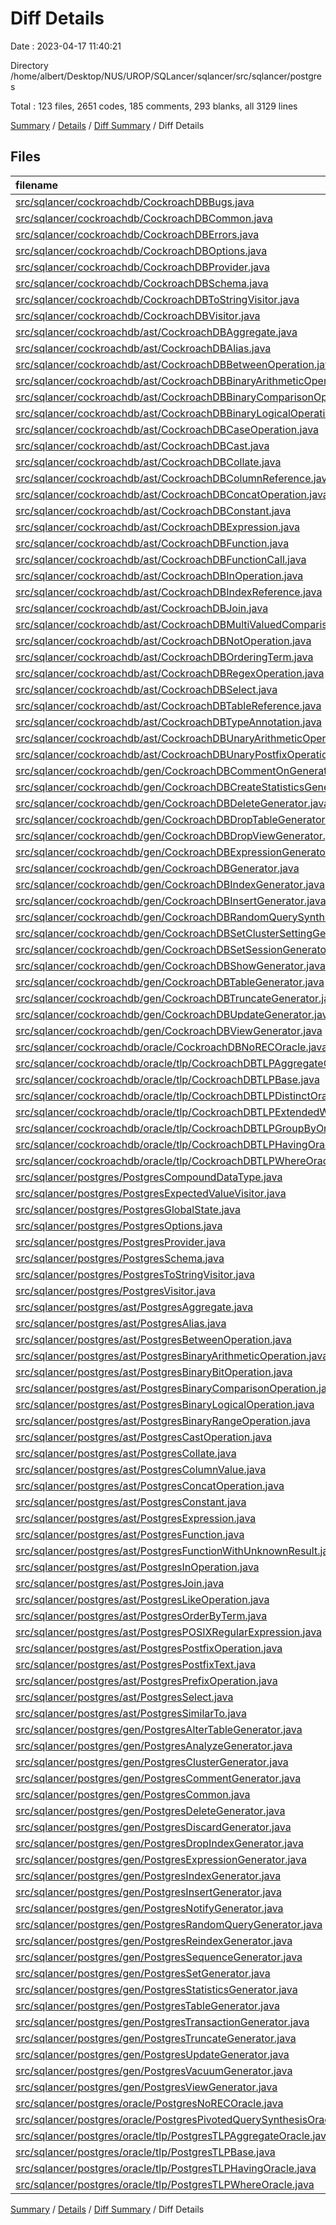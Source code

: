 # Diff Details

Date : 2023-04-17 11:40:21

Directory /home/albert/Desktop/NUS/UROP/SQLancer/sqlancer/src/sqlancer/postgres

Total : 123 files,  2651 codes, 185 comments, 293 blanks, all 3129 lines

[Summary](results.md) / [Details](details.md) / [Diff Summary](diff.md) / Diff Details

## Files
| filename | language | code | comment | blank | total |
| :--- | :--- | ---: | ---: | ---: | ---: |
| [src/sqlancer/cockroachdb/CockroachDBBugs.java](/src/sqlancer/cockroachdb/CockroachDBBugs.java) | Java | -22 | -18 | -21 | -61 |
| [src/sqlancer/cockroachdb/CockroachDBCommon.java](/src/sqlancer/cockroachdb/CockroachDBCommon.java) | Java | -27 | 0 | -8 | -35 |
| [src/sqlancer/cockroachdb/CockroachDBErrors.java](/src/sqlancer/cockroachdb/CockroachDBErrors.java) | Java | -270 | -7 | -44 | -321 |
| [src/sqlancer/cockroachdb/CockroachDBOptions.java](/src/sqlancer/cockroachdb/CockroachDBOptions.java) | Java | -98 | 0 | -16 | -114 |
| [src/sqlancer/cockroachdb/CockroachDBProvider.java](/src/sqlancer/cockroachdb/CockroachDBProvider.java) | Java | -308 | -9 | -27 | -344 |
| [src/sqlancer/cockroachdb/CockroachDBSchema.java](/src/sqlancer/cockroachdb/CockroachDBSchema.java) | Java | -303 | -6 | -51 | -360 |
| [src/sqlancer/cockroachdb/CockroachDBToStringVisitor.java](/src/sqlancer/cockroachdb/CockroachDBToStringVisitor.java) | Java | -205 | -1 | -18 | -224 |
| [src/sqlancer/cockroachdb/CockroachDBVisitor.java](/src/sqlancer/cockroachdb/CockroachDBVisitor.java) | Java | -58 | 0 | -17 | -75 |
| [src/sqlancer/cockroachdb/ast/CockroachDBAggregate.java](/src/sqlancer/cockroachdb/ast/CockroachDBAggregate.java) | Java | -90 | -2 | -18 | -110 |
| [src/sqlancer/cockroachdb/ast/CockroachDBAlias.java](/src/sqlancer/cockroachdb/ast/CockroachDBAlias.java) | Java | -26 | 0 | -10 | -36 |
| [src/sqlancer/cockroachdb/ast/CockroachDBBetweenOperation.java](/src/sqlancer/cockroachdb/ast/CockroachDBBetweenOperation.java) | Java | -41 | 0 | -15 | -56 |
| [src/sqlancer/cockroachdb/ast/CockroachDBBinaryArithmeticOperation.java](/src/sqlancer/cockroachdb/ast/CockroachDBBinaryArithmeticOperation.java) | Java | -27 | 0 | -11 | -38 |
| [src/sqlancer/cockroachdb/ast/CockroachDBBinaryComparisonOperator.java](/src/sqlancer/cockroachdb/ast/CockroachDBBinaryComparisonOperator.java) | Java | -27 | 0 | -11 | -38 |
| [src/sqlancer/cockroachdb/ast/CockroachDBBinaryLogicalOperation.java](/src/sqlancer/cockroachdb/ast/CockroachDBBinaryLogicalOperation.java) | Java | -26 | 0 | -11 | -37 |
| [src/sqlancer/cockroachdb/ast/CockroachDBCaseOperation.java](/src/sqlancer/cockroachdb/ast/CockroachDBCaseOperation.java) | Java | -22 | 0 | -9 | -31 |
| [src/sqlancer/cockroachdb/ast/CockroachDBCast.java](/src/sqlancer/cockroachdb/ast/CockroachDBCast.java) | Java | -23 | 0 | -9 | -32 |
| [src/sqlancer/cockroachdb/ast/CockroachDBCollate.java](/src/sqlancer/cockroachdb/ast/CockroachDBCollate.java) | Java | -20 | 0 | -9 | -29 |
| [src/sqlancer/cockroachdb/ast/CockroachDBColumnReference.java](/src/sqlancer/cockroachdb/ast/CockroachDBColumnReference.java) | Java | -11 | 0 | -7 | -18 |
| [src/sqlancer/cockroachdb/ast/CockroachDBConcatOperation.java](/src/sqlancer/cockroachdb/ast/CockroachDBConcatOperation.java) | Java | -11 | 0 | -6 | -17 |
| [src/sqlancer/cockroachdb/ast/CockroachDBConstant.java](/src/sqlancer/cockroachdb/ast/CockroachDBConstant.java) | Java | -189 | -3 | -69 | -261 |
| [src/sqlancer/cockroachdb/ast/CockroachDBExpression.java](/src/sqlancer/cockroachdb/ast/CockroachDBExpression.java) | Java | -3 | 0 | -3 | -6 |
| [src/sqlancer/cockroachdb/ast/CockroachDBFunction.java](/src/sqlancer/cockroachdb/ast/CockroachDBFunction.java) | Java | -160 | -16 | -24 | -200 |
| [src/sqlancer/cockroachdb/ast/CockroachDBFunctionCall.java](/src/sqlancer/cockroachdb/ast/CockroachDBFunctionCall.java) | Java | -19 | 0 | -9 | -28 |
| [src/sqlancer/cockroachdb/ast/CockroachDBInOperation.java](/src/sqlancer/cockroachdb/ast/CockroachDBInOperation.java) | Java | -16 | 0 | -8 | -24 |
| [src/sqlancer/cockroachdb/ast/CockroachDBIndexReference.java](/src/sqlancer/cockroachdb/ast/CockroachDBIndexReference.java) | Java | -34 | 0 | -10 | -44 |
| [src/sqlancer/cockroachdb/ast/CockroachDBJoin.java](/src/sqlancer/cockroachdb/ast/CockroachDBJoin.java) | Java | -58 | 0 | -19 | -77 |
| [src/sqlancer/cockroachdb/ast/CockroachDBMultiValuedComparison.java](/src/sqlancer/cockroachdb/ast/CockroachDBMultiValuedComparison.java) | Java | -47 | 0 | -18 | -65 |
| [src/sqlancer/cockroachdb/ast/CockroachDBNotOperation.java](/src/sqlancer/cockroachdb/ast/CockroachDBNotOperation.java) | Java | -15 | 0 | -7 | -22 |
| [src/sqlancer/cockroachdb/ast/CockroachDBOrderingTerm.java](/src/sqlancer/cockroachdb/ast/CockroachDBOrderingTerm.java) | Java | -26 | 0 | -10 | -36 |
| [src/sqlancer/cockroachdb/ast/CockroachDBRegexOperation.java](/src/sqlancer/cockroachdb/ast/CockroachDBRegexOperation.java) | Java | -31 | 0 | -12 | -43 |
| [src/sqlancer/cockroachdb/ast/CockroachDBSelect.java](/src/sqlancer/cockroachdb/ast/CockroachDBSelect.java) | Java | -11 | 0 | -7 | -18 |
| [src/sqlancer/cockroachdb/ast/CockroachDBTableReference.java](/src/sqlancer/cockroachdb/ast/CockroachDBTableReference.java) | Java | -11 | 0 | -7 | -18 |
| [src/sqlancer/cockroachdb/ast/CockroachDBTypeAnnotation.java](/src/sqlancer/cockroachdb/ast/CockroachDBTypeAnnotation.java) | Java | -18 | 0 | -8 | -26 |
| [src/sqlancer/cockroachdb/ast/CockroachDBUnaryArithmeticOperation.java](/src/sqlancer/cockroachdb/ast/CockroachDBUnaryArithmeticOperation.java) | Java | -25 | 0 | -11 | -36 |
| [src/sqlancer/cockroachdb/ast/CockroachDBUnaryPostfixOperation.java](/src/sqlancer/cockroachdb/ast/CockroachDBUnaryPostfixOperation.java) | Java | -29 | 0 | -10 | -39 |
| [src/sqlancer/cockroachdb/gen/CockroachDBCommentOnGenerator.java](/src/sqlancer/cockroachdb/gen/CockroachDBCommentOnGenerator.java) | Java | -53 | 0 | -9 | -62 |
| [src/sqlancer/cockroachdb/gen/CockroachDBCreateStatisticsGenerator.java](/src/sqlancer/cockroachdb/gen/CockroachDBCreateStatisticsGenerator.java) | Java | -22 | 0 | -7 | -29 |
| [src/sqlancer/cockroachdb/gen/CockroachDBDeleteGenerator.java](/src/sqlancer/cockroachdb/gen/CockroachDBDeleteGenerator.java) | Java | -31 | 0 | -6 | -37 |
| [src/sqlancer/cockroachdb/gen/CockroachDBDropTableGenerator.java](/src/sqlancer/cockroachdb/gen/CockroachDBDropTableGenerator.java) | Java | -27 | 0 | -9 | -36 |
| [src/sqlancer/cockroachdb/gen/CockroachDBDropViewGenerator.java](/src/sqlancer/cockroachdb/gen/CockroachDBDropViewGenerator.java) | Java | -35 | 0 | -7 | -42 |
| [src/sqlancer/cockroachdb/gen/CockroachDBExpressionGenerator.java](/src/sqlancer/cockroachdb/gen/CockroachDBExpressionGenerator.java) | Java | -327 | -3 | -32 | -362 |
| [src/sqlancer/cockroachdb/gen/CockroachDBGenerator.java](/src/sqlancer/cockroachdb/gen/CockroachDBGenerator.java) | Java | -26 | 0 | -8 | -34 |
| [src/sqlancer/cockroachdb/gen/CockroachDBIndexGenerator.java](/src/sqlancer/cockroachdb/gen/CockroachDBIndexGenerator.java) | Java | -62 | -2 | -8 | -72 |
| [src/sqlancer/cockroachdb/gen/CockroachDBInsertGenerator.java](/src/sqlancer/cockroachdb/gen/CockroachDBInsertGenerator.java) | Java | -88 | -4 | -10 | -102 |
| [src/sqlancer/cockroachdb/gen/CockroachDBRandomQuerySynthesizer.java](/src/sqlancer/cockroachdb/gen/CockroachDBRandomQuerySynthesizer.java) | Java | -69 | 0 | -9 | -78 |
| [src/sqlancer/cockroachdb/gen/CockroachDBSetClusterSettingGenerator.java](/src/sqlancer/cockroachdb/gen/CockroachDBSetClusterSettingGenerator.java) | Java | -41 | -1 | -11 | -53 |
| [src/sqlancer/cockroachdb/gen/CockroachDBSetSessionGenerator.java](/src/sqlancer/cockroachdb/gen/CockroachDBSetSessionGenerator.java) | Java | -40 | -7 | -11 | -58 |
| [src/sqlancer/cockroachdb/gen/CockroachDBShowGenerator.java](/src/sqlancer/cockroachdb/gen/CockroachDBShowGenerator.java) | Java | -56 | 0 | -7 | -63 |
| [src/sqlancer/cockroachdb/gen/CockroachDBTableGenerator.java](/src/sqlancer/cockroachdb/gen/CockroachDBTableGenerator.java) | Java | -150 | -2 | -10 | -162 |
| [src/sqlancer/cockroachdb/gen/CockroachDBTruncateGenerator.java](/src/sqlancer/cockroachdb/gen/CockroachDBTruncateGenerator.java) | Java | -34 | -1 | -7 | -42 |
| [src/sqlancer/cockroachdb/gen/CockroachDBUpdateGenerator.java](/src/sqlancer/cockroachdb/gen/CockroachDBUpdateGenerator.java) | Java | -53 | 0 | -10 | -63 |
| [src/sqlancer/cockroachdb/gen/CockroachDBViewGenerator.java](/src/sqlancer/cockroachdb/gen/CockroachDBViewGenerator.java) | Java | -32 | 0 | -6 | -38 |
| [src/sqlancer/cockroachdb/oracle/CockroachDBNoRECOracle.java](/src/sqlancer/cockroachdb/oracle/CockroachDBNoRECOracle.java) | Java | -146 | 0 | -13 | -159 |
| [src/sqlancer/cockroachdb/oracle/tlp/CockroachDBTLPAggregateOracle.java](/src/sqlancer/cockroachdb/oracle/tlp/CockroachDBTLPAggregateOracle.java) | Java | -182 | -4 | -18 | -204 |
| [src/sqlancer/cockroachdb/oracle/tlp/CockroachDBTLPBase.java](/src/sqlancer/cockroachdb/oracle/tlp/CockroachDBTLPBase.java) | Java | -63 | 0 | -10 | -73 |
| [src/sqlancer/cockroachdb/oracle/tlp/CockroachDBTLPDistinctOracle.java](/src/sqlancer/cockroachdb/oracle/tlp/CockroachDBTLPDistinctOracle.java) | Java | -44 | 0 | -8 | -52 |
| [src/sqlancer/cockroachdb/oracle/tlp/CockroachDBTLPExtendedWhereOracle.java](/src/sqlancer/cockroachdb/oracle/tlp/CockroachDBTLPExtendedWhereOracle.java) | Java | -56 | 0 | -11 | -67 |
| [src/sqlancer/cockroachdb/oracle/tlp/CockroachDBTLPGroupByOracle.java](/src/sqlancer/cockroachdb/oracle/tlp/CockroachDBTLPGroupByOracle.java) | Java | -46 | 0 | -11 | -57 |
| [src/sqlancer/cockroachdb/oracle/tlp/CockroachDBTLPHavingOracle.java](/src/sqlancer/cockroachdb/oracle/tlp/CockroachDBTLPHavingOracle.java) | Java | -53 | 0 | -11 | -64 |
| [src/sqlancer/cockroachdb/oracle/tlp/CockroachDBTLPWhereOracle.java](/src/sqlancer/cockroachdb/oracle/tlp/CockroachDBTLPWhereOracle.java) | Java | -47 | 0 | -9 | -56 |
| [src/sqlancer/postgres/PostgresCompoundDataType.java](/src/sqlancer/postgres/PostgresCompoundDataType.java) | Java | 35 | 0 | 11 | 46 |
| [src/sqlancer/postgres/PostgresExpectedValueVisitor.java](/src/sqlancer/postgres/PostgresExpectedValueVisitor.java) | Java | 143 | 10 | 28 | 181 |
| [src/sqlancer/postgres/PostgresGlobalState.java](/src/sqlancer/postgres/PostgresGlobalState.java) | Java | 124 | 4 | 26 | 154 |
| [src/sqlancer/postgres/PostgresOptions.java](/src/sqlancer/postgres/PostgresOptions.java) | Java | 72 | 0 | 17 | 89 |
| [src/sqlancer/postgres/PostgresProvider.java](/src/sqlancer/postgres/PostgresProvider.java) | Java | 308 | 13 | 29 | 350 |
| [src/sqlancer/postgres/PostgresSchema.java](/src/sqlancer/postgres/PostgresSchema.java) | Java | 276 | 6 | 46 | 328 |
| [src/sqlancer/postgres/PostgresToStringVisitor.java](/src/sqlancer/postgres/PostgresToStringVisitor.java) | Java | 317 | 6 | 31 | 354 |
| [src/sqlancer/postgres/PostgresVisitor.java](/src/sqlancer/postgres/PostgresVisitor.java) | Java | 104 | 0 | 28 | 132 |
| [src/sqlancer/postgres/ast/PostgresAggregate.java](/src/sqlancer/postgres/ast/PostgresAggregate.java) | Java | 42 | 4 | 14 | 60 |
| [src/sqlancer/postgres/ast/PostgresAlias.java](/src/sqlancer/postgres/ast/PostgresAlias.java) | Java | 26 | 0 | 10 | 36 |
| [src/sqlancer/postgres/ast/PostgresBetweenOperation.java](/src/sqlancer/postgres/ast/PostgresBetweenOperation.java) | Java | 55 | 0 | 12 | 67 |
| [src/sqlancer/postgres/ast/PostgresBinaryArithmeticOperation.java](/src/sqlancer/postgres/ast/PostgresBinaryArithmeticOperation.java) | Java | 88 | 0 | 22 | 110 |
| [src/sqlancer/postgres/ast/PostgresBinaryBitOperation.java](/src/sqlancer/postgres/ast/PostgresBinaryBitOperation.java) | Java | 35 | 0 | 12 | 47 |
| [src/sqlancer/postgres/ast/PostgresBinaryComparisonOperation.java](/src/sqlancer/postgres/ast/PostgresBinaryComparisonOperation.java) | Java | 122 | 0 | 18 | 140 |
| [src/sqlancer/postgres/ast/PostgresBinaryLogicalOperation.java](/src/sqlancer/postgres/ast/PostgresBinaryLogicalOperation.java) | Java | 78 | 0 | 11 | 89 |
| [src/sqlancer/postgres/ast/PostgresBinaryRangeOperation.java](/src/sqlancer/postgres/ast/PostgresBinaryRangeOperation.java) | Java | 54 | 0 | 20 | 74 |
| [src/sqlancer/postgres/ast/PostgresCastOperation.java](/src/sqlancer/postgres/ast/PostgresCastOperation.java) | Java | 35 | 0 | 11 | 46 |
| [src/sqlancer/postgres/ast/PostgresCollate.java](/src/sqlancer/postgres/ast/PostgresCollate.java) | Java | 24 | 0 | 10 | 34 |
| [src/sqlancer/postgres/ast/PostgresColumnValue.java](/src/sqlancer/postgres/ast/PostgresColumnValue.java) | Java | 25 | 0 | 10 | 35 |
| [src/sqlancer/postgres/ast/PostgresConcatOperation.java](/src/sqlancer/postgres/ast/PostgresConcatOperation.java) | Java | 30 | 0 | 8 | 38 |
| [src/sqlancer/postgres/ast/PostgresConstant.java](/src/sqlancer/postgres/ast/PostgresConstant.java) | Java | 480 | 0 | 118 | 598 |
| [src/sqlancer/postgres/ast/PostgresExpression.java](/src/sqlancer/postgres/ast/PostgresExpression.java) | Java | 10 | 0 | 5 | 15 |
| [src/sqlancer/postgres/ast/PostgresFunction.java](/src/sqlancer/postgres/ast/PostgresFunction.java) | Java | 203 | 40 | 46 | 289 |
| [src/sqlancer/postgres/ast/PostgresFunctionWithUnknownResult.java](/src/sqlancer/postgres/ast/PostgresFunctionWithUnknownResult.java) | Java | 137 | 27 | 23 | 187 |
| [src/sqlancer/postgres/ast/PostgresInOperation.java](/src/sqlancer/postgres/ast/PostgresInOperation.java) | Java | 54 | 0 | 12 | 66 |
| [src/sqlancer/postgres/ast/PostgresJoin.java](/src/sqlancer/postgres/ast/PostgresJoin.java) | Java | 36 | 0 | 14 | 50 |
| [src/sqlancer/postgres/ast/PostgresLikeOperation.java](/src/sqlancer/postgres/ast/PostgresLikeOperation.java) | Java | 31 | 0 | 8 | 39 |
| [src/sqlancer/postgres/ast/PostgresOrderByTerm.java](/src/sqlancer/postgres/ast/PostgresOrderByTerm.java) | Java | 31 | 0 | 12 | 43 |
| [src/sqlancer/postgres/ast/PostgresPOSIXRegularExpression.java](/src/sqlancer/postgres/ast/PostgresPOSIXRegularExpression.java) | Java | 49 | 0 | 17 | 66 |
| [src/sqlancer/postgres/ast/PostgresPostfixOperation.java](/src/sqlancer/postgres/ast/PostgresPostfixOperation.java) | Java | 120 | 0 | 32 | 152 |
| [src/sqlancer/postgres/ast/PostgresPostfixText.java](/src/sqlancer/postgres/ast/PostgresPostfixText.java) | Java | 29 | 0 | 9 | 38 |
| [src/sqlancer/postgres/ast/PostgresPrefixOperation.java](/src/sqlancer/postgres/ast/PostgresPrefixOperation.java) | Java | 92 | 2 | 26 | 120 |
| [src/sqlancer/postgres/ast/PostgresSelect.java](/src/sqlancer/postgres/ast/PostgresSelect.java) | Java | 102 | 0 | 34 | 136 |
| [src/sqlancer/postgres/ast/PostgresSimilarTo.java](/src/sqlancer/postgres/ast/PostgresSimilarTo.java) | Java | 30 | 0 | 11 | 41 |
| [src/sqlancer/postgres/gen/PostgresAlterTableGenerator.java](/src/sqlancer/postgres/gen/PostgresAlterTableGenerator.java) | Java | 358 | 8 | 16 | 382 |
| [src/sqlancer/postgres/gen/PostgresAnalyzeGenerator.java](/src/sqlancer/postgres/gen/PostgresAnalyzeGenerator.java) | Java | 35 | 1 | 7 | 43 |
| [src/sqlancer/postgres/gen/PostgresClusterGenerator.java](/src/sqlancer/postgres/gen/PostgresClusterGenerator.java) | Java | 27 | 0 | 6 | 33 |
| [src/sqlancer/postgres/gen/PostgresCommentGenerator.java](/src/sqlancer/postgres/gen/PostgresCommentGenerator.java) | Java | 59 | 3 | 7 | 69 |
| [src/sqlancer/postgres/gen/PostgresCommon.java](/src/sqlancer/postgres/gen/PostgresCommon.java) | Java | 380 | 21 | 34 | 435 |
| [src/sqlancer/postgres/gen/PostgresDeleteGenerator.java](/src/sqlancer/postgres/gen/PostgresDeleteGenerator.java) | Java | 41 | 0 | 6 | 47 |
| [src/sqlancer/postgres/gen/PostgresDiscardGenerator.java](/src/sqlancer/postgres/gen/PostgresDiscardGenerator.java) | Java | 32 | 1 | 7 | 40 |
| [src/sqlancer/postgres/gen/PostgresDropIndexGenerator.java](/src/sqlancer/postgres/gen/PostgresDropIndexGenerator.java) | Java | 45 | 0 | 7 | 52 |
| [src/sqlancer/postgres/gen/PostgresExpressionGenerator.java](/src/sqlancer/postgres/gen/PostgresExpressionGenerator.java) | Java | 530 | 12 | 63 | 605 |
| [src/sqlancer/postgres/gen/PostgresIndexGenerator.java](/src/sqlancer/postgres/gen/PostgresIndexGenerator.java) | Java | 129 | 13 | 12 | 154 |
| [src/sqlancer/postgres/gen/PostgresInsertGenerator.java](/src/sqlancer/postgres/gen/PostgresInsertGenerator.java) | Java | 117 | 0 | 10 | 127 |
| [src/sqlancer/postgres/gen/PostgresNotifyGenerator.java](/src/sqlancer/postgres/gen/PostgresNotifyGenerator.java) | Java | 39 | 0 | 9 | 48 |
| [src/sqlancer/postgres/gen/PostgresRandomQueryGenerator.java](/src/sqlancer/postgres/gen/PostgresRandomQueryGenerator.java) | Java | 57 | 0 | 7 | 64 |
| [src/sqlancer/postgres/gen/PostgresReindexGenerator.java](/src/sqlancer/postgres/gen/PostgresReindexGenerator.java) | Java | 57 | 3 | 8 | 68 |
| [src/sqlancer/postgres/gen/PostgresSequenceGenerator.java](/src/sqlancer/postgres/gen/PostgresSequenceGenerator.java) | Java | 79 | 6 | 6 | 91 |
| [src/sqlancer/postgres/gen/PostgresSetGenerator.java](/src/sqlancer/postgres/gen/PostgresSetGenerator.java) | Java | 104 | 35 | 10 | 149 |
| [src/sqlancer/postgres/gen/PostgresStatisticsGenerator.java](/src/sqlancer/postgres/gen/PostgresStatisticsGenerator.java) | Java | 64 | 0 | 10 | 74 |
| [src/sqlancer/postgres/gen/PostgresTableGenerator.java](/src/sqlancer/postgres/gen/PostgresTableGenerator.java) | Java | 281 | 9 | 18 | 308 |
| [src/sqlancer/postgres/gen/PostgresTransactionGenerator.java](/src/sqlancer/postgres/gen/PostgresTransactionGenerator.java) | Java | 18 | 4 | 6 | 28 |
| [src/sqlancer/postgres/gen/PostgresTruncateGenerator.java](/src/sqlancer/postgres/gen/PostgresTruncateGenerator.java) | Java | 30 | 4 | 7 | 41 |
| [src/sqlancer/postgres/gen/PostgresUpdateGenerator.java](/src/sqlancer/postgres/gen/PostgresUpdateGenerator.java) | Java | 68 | 2 | 11 | 81 |
| [src/sqlancer/postgres/gen/PostgresVacuumGenerator.java](/src/sqlancer/postgres/gen/PostgresVacuumGenerator.java) | Java | 65 | 5 | 8 | 78 |
| [src/sqlancer/postgres/gen/PostgresViewGenerator.java](/src/sqlancer/postgres/gen/PostgresViewGenerator.java) | Java | 78 | 9 | 6 | 93 |
| [src/sqlancer/postgres/oracle/PostgresNoRECOracle.java](/src/sqlancer/postgres/oracle/PostgresNoRECOracle.java) | Java | 155 | 1 | 13 | 169 |
| [src/sqlancer/postgres/oracle/PostgresPivotedQuerySynthesisOracle.java](/src/sqlancer/postgres/oracle/PostgresPivotedQuerySynthesisOracle.java) | Java | 132 | 3 | 17 | 152 |
| [src/sqlancer/postgres/oracle/tlp/PostgresTLPAggregateOracle.java](/src/sqlancer/postgres/oracle/tlp/PostgresTLPAggregateOracle.java) | Java | 161 | 18 | 17 | 196 |
| [src/sqlancer/postgres/oracle/tlp/PostgresTLPBase.java](/src/sqlancer/postgres/oracle/tlp/PostgresTLPBase.java) | Java | 108 | 1 | 13 | 122 |
| [src/sqlancer/postgres/oracle/tlp/PostgresTLPHavingOracle.java](/src/sqlancer/postgres/oracle/tlp/PostgresTLPHavingOracle.java) | Java | 57 | 0 | 11 | 68 |
| [src/sqlancer/postgres/oracle/tlp/PostgresTLPWhereOracle.java](/src/sqlancer/postgres/oracle/tlp/PostgresTLPWhereOracle.java) | Java | 38 | 0 | 8 | 46 |

[Summary](results.md) / [Details](details.md) / [Diff Summary](diff.md) / Diff Details